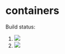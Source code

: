 # containers

Build status:

1. [![](https://github.com/iamasteriix/containers/workflows/tests-fibonacci/badge.svg)](https://github.com/iamasteriix/containers/actions?query=workflow%3Atests-fibonacci)
1. [![](https://github.com/iamasteriix/containers/workflows/tests-range/badge.svg)](https://github.com/iamasteriix/containers/actions?query=workflow%3Atests-range)
